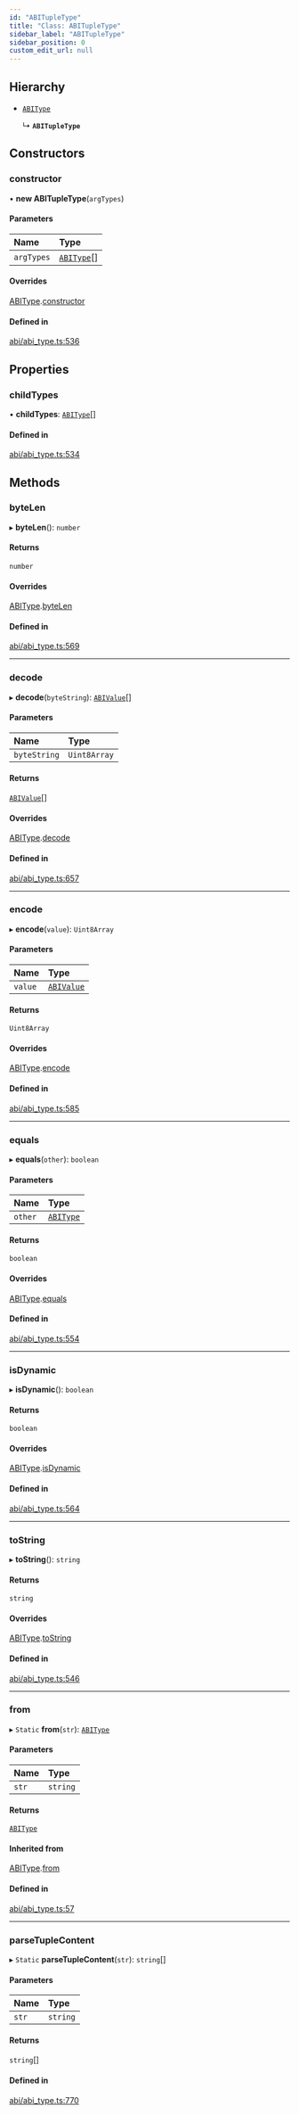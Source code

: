 ```yaml
---
id: "ABITupleType"
title: "Class: ABITupleType"
sidebar_label: "ABITupleType"
sidebar_position: 0
custom_edit_url: null
---
```


## Hierarchy

- [`ABIType`](ABIType.md)

  ↳ **`ABITupleType`**

## Constructors

### constructor

• **new ABITupleType**(`argTypes`)

#### Parameters

| Name | Type |
| :------ | :------ |
| `argTypes` | [`ABIType`](ABIType.md)[] |

#### Overrides

[ABIType](ABIType.md).[constructor](ABIType.md#constructor)

#### Defined in

[abi/abi_type.ts:536](https://github.com/joe-p/js-algorand-sdk/blob/6a3021f/src/abi/abi_type.ts#L536)

## Properties

### childTypes

• **childTypes**: [`ABIType`](ABIType.md)[]

#### Defined in

[abi/abi_type.ts:534](https://github.com/joe-p/js-algorand-sdk/blob/6a3021f/src/abi/abi_type.ts#L534)

## Methods

### byteLen

▸ **byteLen**(): `number`

#### Returns

`number`

#### Overrides

[ABIType](ABIType.md).[byteLen](ABIType.md#bytelen)

#### Defined in

[abi/abi_type.ts:569](https://github.com/joe-p/js-algorand-sdk/blob/6a3021f/src/abi/abi_type.ts#L569)

___

### decode

▸ **decode**(`byteString`): [`ABIValue`](../modules.md#abivalue)[]

#### Parameters

| Name | Type |
| :------ | :------ |
| `byteString` | `Uint8Array` |

#### Returns

[`ABIValue`](../modules.md#abivalue)[]

#### Overrides

[ABIType](ABIType.md).[decode](ABIType.md#decode)

#### Defined in

[abi/abi_type.ts:657](https://github.com/joe-p/js-algorand-sdk/blob/6a3021f/src/abi/abi_type.ts#L657)

___

### encode

▸ **encode**(`value`): `Uint8Array`

#### Parameters

| Name | Type |
| :------ | :------ |
| `value` | [`ABIValue`](../modules.md#abivalue) |

#### Returns

`Uint8Array`

#### Overrides

[ABIType](ABIType.md).[encode](ABIType.md#encode)

#### Defined in

[abi/abi_type.ts:585](https://github.com/joe-p/js-algorand-sdk/blob/6a3021f/src/abi/abi_type.ts#L585)

___

### equals

▸ **equals**(`other`): `boolean`

#### Parameters

| Name | Type |
| :------ | :------ |
| `other` | [`ABIType`](ABIType.md) |

#### Returns

`boolean`

#### Overrides

[ABIType](ABIType.md).[equals](ABIType.md#equals)

#### Defined in

[abi/abi_type.ts:554](https://github.com/joe-p/js-algorand-sdk/blob/6a3021f/src/abi/abi_type.ts#L554)

___

### isDynamic

▸ **isDynamic**(): `boolean`

#### Returns

`boolean`

#### Overrides

[ABIType](ABIType.md).[isDynamic](ABIType.md#isdynamic)

#### Defined in

[abi/abi_type.ts:564](https://github.com/joe-p/js-algorand-sdk/blob/6a3021f/src/abi/abi_type.ts#L564)

___

### toString

▸ **toString**(): `string`

#### Returns

`string`

#### Overrides

[ABIType](ABIType.md).[toString](ABIType.md#tostring)

#### Defined in

[abi/abi_type.ts:546](https://github.com/joe-p/js-algorand-sdk/blob/6a3021f/src/abi/abi_type.ts#L546)

___

### from

▸ `Static` **from**(`str`): [`ABIType`](ABIType.md)

#### Parameters

| Name | Type |
| :------ | :------ |
| `str` | `string` |

#### Returns

[`ABIType`](ABIType.md)

#### Inherited from

[ABIType](ABIType.md).[from](ABIType.md#from)

#### Defined in

[abi/abi_type.ts:57](https://github.com/joe-p/js-algorand-sdk/blob/6a3021f/src/abi/abi_type.ts#L57)

___

### parseTupleContent

▸ `Static` **parseTupleContent**(`str`): `string`[]

#### Parameters

| Name | Type |
| :------ | :------ |
| `str` | `string` |

#### Returns

`string`[]

#### Defined in

[abi/abi_type.ts:770](https://github.com/joe-p/js-algorand-sdk/blob/6a3021f/src/abi/abi_type.ts#L770)
